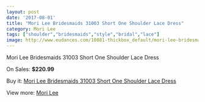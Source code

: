 ```yaml
---
layout: post
date: '2017-08-01'
title: "Mori Lee Bridesmaids 31003 Short One Shoulder Lace Dress"
category: Mori Lee
tags: ["shoulder","bridesmaids","style","bridal","lace"]
image: http://www.eudances.com/10881-thickbox_default/mori-lee-bridesmaids-31003-short-one-shoulder-lace-dress.jpg
---
```

Mori Lee Bridesmaids 31003 Short One Shoulder Lace Dress

On Sales: **$220.99**
<a href="https://www.eudances.com/en/mori-lee/3479-mori-lee-bridesmaids-31003-short-one-shoulder-lace-dress.html"><amp-img layout="responsive" width="600" height="600" src="//www.eudances.com/10881-thickbox_default/mori-lee-bridesmaids-31003-short-one-shoulder-lace-dress.jpg" alt="Mori Lee Bridesmaids 31003 Short One Shoulder Lace Dress 0" /></a>
<a href="https://www.eudances.com/en/mori-lee/3479-mori-lee-bridesmaids-31003-short-one-shoulder-lace-dress.html"><amp-img layout="responsive" width="600" height="600" src="//www.eudances.com/10884-thickbox_default/mori-lee-bridesmaids-31003-short-one-shoulder-lace-dress.jpg" alt="Mori Lee Bridesmaids 31003 Short One Shoulder Lace Dress 1" /></a>
<a href="https://www.eudances.com/en/mori-lee/3479-mori-lee-bridesmaids-31003-short-one-shoulder-lace-dress.html"><amp-img layout="responsive" width="600" height="600" src="//www.eudances.com/10883-thickbox_default/mori-lee-bridesmaids-31003-short-one-shoulder-lace-dress.jpg" alt="Mori Lee Bridesmaids 31003 Short One Shoulder Lace Dress 2" /></a>
<a href="https://www.eudances.com/en/mori-lee/3479-mori-lee-bridesmaids-31003-short-one-shoulder-lace-dress.html"><amp-img layout="responsive" width="600" height="600" src="//www.eudances.com/10882-thickbox_default/mori-lee-bridesmaids-31003-short-one-shoulder-lace-dress.jpg" alt="Mori Lee Bridesmaids 31003 Short One Shoulder Lace Dress 3" /></a>

Buy it: [Mori Lee Bridesmaids 31003 Short One Shoulder Lace Dress](https://www.eudances.com/en/mori-lee/3479-mori-lee-bridesmaids-31003-short-one-shoulder-lace-dress.html "Mori Lee Bridesmaids 31003 Short One Shoulder Lace Dress")

View more: [Mori Lee](https://www.eudances.com/en/65-mori-lee "Mori Lee")
